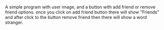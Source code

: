 A simple program with user image, and a button with add friend or remove friend options.
once you click on add friend button there will show "Friends"
and after click to the button remove friend then there will show a word stranger.
